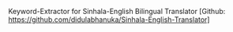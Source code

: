 Keyword-Extractor for Sinhala-English Bilingual Translator [Github: https://github.com/didulabhanuka/Sinhala-English-Translator]
